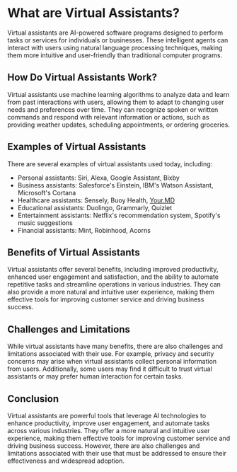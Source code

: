 What are Virtual Assistants?
================================================================================

Virtual assistants are AI-powered software programs designed to perform tasks or services for individuals or businesses. These intelligent agents can interact with users using natural language processing techniques, making them more intuitive and user-friendly than traditional computer programs.

How Do Virtual Assistants Work?
-------------------------------

Virtual assistants use machine learning algorithms to analyze data and learn from past interactions with users, allowing them to adapt to changing user needs and preferences over time. They can recognize spoken or written commands and respond with relevant information or actions, such as providing weather updates, scheduling appointments, or ordering groceries.

Examples of Virtual Assistants
------------------------------

There are several examples of virtual assistants used today, including:

* Personal assistants: Siri, Alexa, Google Assistant, Bixby
* Business assistants: Salesforce's Einstein, IBM's Watson Assistant, Microsoft's Cortana
* Healthcare assistants: Sensely, Buoy Health, [Your.MD](http://Your.MD)
* Educational assistants: Duolingo, Grammarly, Quizlet
* Entertainment assistants: Netflix's recommendation system, Spotify's music suggestions
* Financial assistants: Mint, Robinhood, Acorns

Benefits of Virtual Assistants
------------------------------

Virtual assistants offer several benefits, including improved productivity, enhanced user engagement and satisfaction, and the ability to automate repetitive tasks and streamline operations in various industries. They can also provide a more natural and intuitive user experience, making them effective tools for improving customer service and driving business success.

Challenges and Limitations
--------------------------

While virtual assistants have many benefits, there are also challenges and limitations associated with their use. For example, privacy and security concerns may arise when virtual assistants collect personal information from users. Additionally, some users may find it difficult to trust virtual assistants or may prefer human interaction for certain tasks.

Conclusion
----------

Virtual assistants are powerful tools that leverage AI technologies to enhance productivity, improve user engagement, and automate tasks across various industries. They offer a more natural and intuitive user experience, making them effective tools for improving customer service and driving business success. However, there are also challenges and limitations associated with their use that must be addressed to ensure their effectiveness and widespread adoption.
